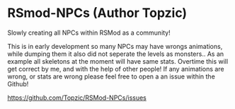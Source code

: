 # RSmod-NPCs (Author Topzic)
Slowly creating all NPCs within RSMod as a community!

This is in early development so many NPCs may have wrongs animations, while dumping them it also did not seperate the levels as monsters.. As an example all skeletons at the moment will have same stats. Overtime this will get correct by me, and with the help of other people! If any animations are wrong, or stats are wrong please feel free to open a an issue within the Github!

https://github.com/Topzic/RSMod-NPCs/issues

